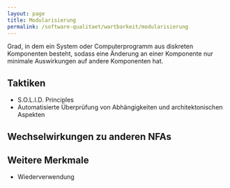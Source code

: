 ```yaml
---
layout: page
title: Modularisierung
permalink: /software-qualitaet/wartbarkeit/modularisierung
---
```


Grad, in dem ein System oder Computerprogramm aus diskreten Komponenten besteht, sodass eine Änderung an einer Komponente nur minimale Auswirkungen auf andere Komponenten hat.

## Taktiken

* S.O.L.I.D. Principles
* Automatisierte Überprüfung von Abhängigkeiten und architektonischen Aspekten


## Wechselwirkungen zu anderen NFAs

## Weitere Merkmale

* Wiederverwendung